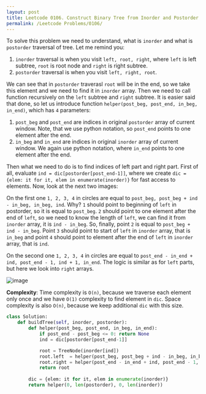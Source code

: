 ```yaml
---
layout: post
title: Leetcode 0106. Construct Binary Tree from Inorder and Postorder Traversal
permalink: /Leetcode Problems/0106/
---
```


To solve this problem we need to understand, what is `inorder` and what is `postorder` traversal of tree. Let me remind you:

1. `inorder` traversal is when you visit `left, root, right`, where `left` is left subtree, `root` is root node and `right` is right subtree.
2. `postorder` traversal is when you visit `left, right, root`.

We can see that in `postorder` traverasl `root` will be in the end, so we take this element and we need to find it in `inorder` array. Then we need to call function recursively on the `left` subtree and `right` subtree. It is easier said that done, so let us introduce function `helper(post_beg, post_end, in_beg, in_end)`, which has `4` parameters:
1. `post_beg` and `post_end` are indices in original `postorder` array of current window. Note, that we use python notation, so `post_end` points to one element after the end.
2. `in_beg` and `in_end` are indices in original `inorder` array of current window. We again use python notation, where `in_end` points to one element after the end.

Then what we need to do is to find indices of left part and right part. First of all, evaluate `ind = dic[postorder[post_end-1]]`, where we create `dic = {elem: it for it, elem in enumerate(inorder)}` for fast access to elements. Now, look at the next two images:

On the first one `1, 2, 3, 4` in circles are equal to `post_beg, post_beg + ind - in_beg, in_beg, ind`. Why? `1` should point to beginning of `left` in postorder, so it is equal to `post_beg`. `2` should point to one element after the end of `left`, so we need to know the length of `left`, we can find it from `inorder` array, it is `ind - in_beg`. So, finally, point `2` is equal to `post_beg + ind - in_beg`. Point `3` should point to start of `left` in `inorder` array, that is `in_beg` and point `4` should point to element after the end of `left` in `inorder` array, that is `ind`.

On the second one `1, 2, 3, 4` in circles are equal to `post_end - in_end + ind, post_end - 1, ind + 1, in_end`. The logic is similar as for `left` parts, but here we look into `right` arrays.

![image](https://assets.leetcode.com/users/images/58426c75-056e-4c70-bd52-6adbba56cb70_1595848892.2064395.png)

**Complexity**: Time complexity is `O(n)`, because we traverse each element only once and we have `O(1)` complexity to find element in `dic`. Space complexity is also `O(n)`, because we keep additional `dic` with this size.

```python
class Solution:
    def buildTree(self, inorder, postorder):
        def helper(post_beg, post_end, in_beg, in_end):
            if post_end - post_beg <= 0: return None
            ind = dic[postorder[post_end-1]]

            root = TreeNode(inorder[ind])  
            root.left  = helper(post_beg, post_beg + ind - in_beg, in_beg, ind)
            root.right = helper(post_end - in_end + ind, post_end - 1, ind + 1, in_end)
            return root
        
        dic = {elem: it for it, elem in enumerate(inorder)}  
        return helper(0, len(postorder), 0, len(inorder))
```